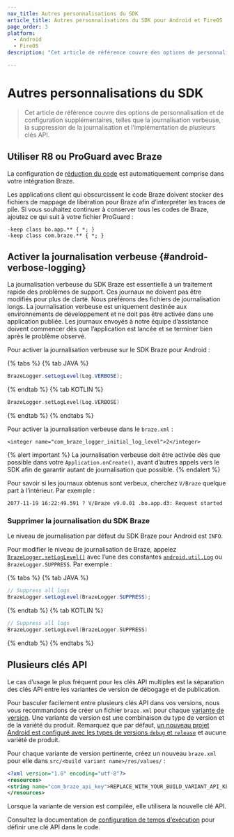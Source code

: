 ```yaml
---
nav_title: Autres personnalisations du SDK
article_title: Autres personnalisations du SDK pour Android et FireOS
page_order: 3
platform: 
  - Android
  - FireOS
description: "Cet article de référence couvre des options de personnalisation et de configuration supplémentaires, telles que la journalisation verbeuse, la suppression de la journalisation et l’implémentation de plusieurs clés API."

---
```


# Autres personnalisations du SDK

> Cet article de référence couvre des options de personnalisation et de configuration supplémentaires, telles que la journalisation verbeuse, la suppression de la journalisation et l’implémentation de plusieurs clés API.

## Utiliser R8 ou ProGuard avec Braze
La configuration de [réduction du code][50] est automatiquement comprise dans votre intégration Braze.

Les applications client qui obscurcissent le code Braze doivent stocker des fichiers de mappage de libération pour Braze afin d’interpréter les traces de pile. Si vous souhaitez continuer à conserver tous les codes de Braze, ajoutez ce qui suit à votre fichier ProGuard :

```
-keep class bo.app.** { *; }
-keep class com.braze.** { *; }
```

## Activer la journalisation verbeuse {#android-verbose-logging}

La journalisation verbeuse du SDK Braze est essentielle à un traitement rapide des problèmes de support. Ces journaux ne doivent pas être modifiés pour plus de clarté. Nous préférons des fichiers de journalisation longs. La journalisation verbeuse est uniquement destinée aux environnements de développement et ne doit pas être activée dans une application publiée. Les journaux envoyés à notre équipe d’assistance doivent commencer dès que l’application est lancée et se terminer bien après le problème observé.

Pour activer la journalisation verbeuse sur le SDK Braze pour Android :

{% tabs %}
{% tab JAVA %}

```java
BrazeLogger.setLogLevel(Log.VERBOSE);
```

{% endtab %}
{% tab KOTLIN %}

```kotlin
BrazeLogger.setLogLevel(Log.VERBOSE)
```

{% endtab %}
{% endtabs %}

Pour activer la journalisation verbeuse dans le `braze.xml` :
```
<integer name="com_braze_logger_initial_log_level">2</integer>
```

{% alert important %}
La journalisation verbeuse doit être activée dès que possible dans votre `Application.onCreate()`, avant d’autres appels vers le SDK afin de garantir autant de journalisation que possible.
{% endalert %}

Pour savoir si les journaux obtenus sont verbeux, cherchez `V/Braze` quelque part à l’intérieur. Par exemple :

`2077-11-19 16:22:49.591 ? V/Braze v9.0.01 .bo.app.d3: Request started`

### Supprimer la journalisation du SDK Braze

Le niveau de journalisation par défaut du SDK Braze pour Android est `INFO`.

Pour modifier le niveau de journalisation de Braze, appelez [`BrazeLogger.setLogLevel()`][70] avec l’une des constantes [`android.util.Log`][54] ou `BrazeLogger.SUPPRESS`. Par exemple :

{% tabs %}
{% tab JAVA %}

```java
// Suppress all logs
BrazeLogger.setLogLevel(BrazeLogger.SUPPRESS);
```

{% endtab %}
{% tab KOTLIN %}

```kotlin
// Suppress all logs
BrazeLogger.setLogLevel(BrazeLogger.SUPPRESS)
```

{% endtab %}
{% endtabs %}

## Plusieurs clés API

Le cas d’usage le plus fréquent pour les clés API multiples est la séparation des clés API entre les variantes de version de débogage et de publication.

Pour basculer facilement entre plusieurs clés API dans vos versions, nous vous recommandons de créer un fichier `braze.xml` pour chaque [variante de version][3]. Une variante de version est une combinaison du type de version et de la variété du produit. Remarquez que par défaut, [un nouveau projet Android est configuré avec les types de versions `debug` et `release`][8] et aucune variété de produit.

Pour chaque variante de version pertinente, créez un nouveau `braze.xml` pour elle dans `src/<build variant name>/res/values/` :

```xml
<?xml version="1.0" encoding="utf-8"?>
<resources>
<string name="com_braze_api_key">REPLACE_WITH_YOUR_BUILD_VARIANT_API_KEY</string>
</resources>
```

Lorsque la variante de version est compilée, elle utilisera la nouvelle clé API.

Consultez la documentation de [configuration de temps d’exécution][69] pour définir une clé API dans le code.

[3]: https://developer.android.com/studio/build/build-variants.html
[8]: http://tools.android.com/tech-docs/new-build-system/user-guide#TOC-Build-Types
[50]: https://developer.android.com/studio/build/shrink-code
[54]: https://developer.android.com/reference/android/util/Log.html
[69]: {{site.baseurl}}/developer_guide/platform_integration_guides/android/advanced_use_cases/runtime_configuration/
[70]: https://braze-inc.github.io/braze-android-sdk/kdoc/braze-android-sdk/com.braze.support/-braze-logger/log-level.html
